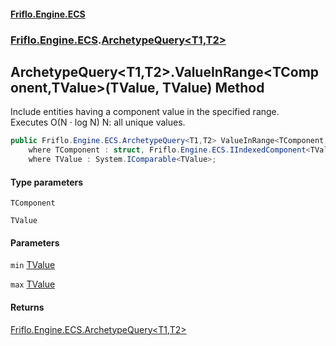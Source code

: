 #### [Friflo.Engine.ECS](index.md 'index')
### [Friflo.Engine.ECS](Friflo.Engine.ECS.md 'Friflo.Engine.ECS').[ArchetypeQuery&lt;T1,T2&gt;](ArchetypeQuery_T1,T2_.md 'Friflo.Engine.ECS.ArchetypeQuery<T1,T2>')

## ArchetypeQuery<T1,T2>.ValueInRange<TComponent,TValue>(TValue, TValue) Method

Include entities having a component value in the specified range.<br/>
Executes O(N ⋅ log N) N: all unique values.

```csharp
public Friflo.Engine.ECS.ArchetypeQuery<T1,T2> ValueInRange<TComponent,TValue>(TValue min, TValue max)
    where TComponent : struct, Friflo.Engine.ECS.IIndexedComponent<TValue>, System.ValueType, System.ValueType
    where TValue : System.IComparable<TValue>;
```
#### Type parameters

<a name='Friflo.Engine.ECS.ArchetypeQuery_T1,T2_.ValueInRange_TComponent,TValue_(TValue,TValue).TComponent'></a>

`TComponent`

<a name='Friflo.Engine.ECS.ArchetypeQuery_T1,T2_.ValueInRange_TComponent,TValue_(TValue,TValue).TValue'></a>

`TValue`
#### Parameters

<a name='Friflo.Engine.ECS.ArchetypeQuery_T1,T2_.ValueInRange_TComponent,TValue_(TValue,TValue).min'></a>

`min` [TValue](ArchetypeQuery_T1,T2_.ValueInRange_TComponent,TValue_(TValue,TValue).md#Friflo.Engine.ECS.ArchetypeQuery_T1,T2_.ValueInRange_TComponent,TValue_(TValue,TValue).TValue 'Friflo.Engine.ECS.ArchetypeQuery<T1,T2>.ValueInRange<TComponent,TValue>(TValue, TValue).TValue')

<a name='Friflo.Engine.ECS.ArchetypeQuery_T1,T2_.ValueInRange_TComponent,TValue_(TValue,TValue).max'></a>

`max` [TValue](ArchetypeQuery_T1,T2_.ValueInRange_TComponent,TValue_(TValue,TValue).md#Friflo.Engine.ECS.ArchetypeQuery_T1,T2_.ValueInRange_TComponent,TValue_(TValue,TValue).TValue 'Friflo.Engine.ECS.ArchetypeQuery<T1,T2>.ValueInRange<TComponent,TValue>(TValue, TValue).TValue')

#### Returns
[Friflo.Engine.ECS.ArchetypeQuery&lt;](ArchetypeQuery_T1,T2_.md 'Friflo.Engine.ECS.ArchetypeQuery<T1,T2>')[T1](ArchetypeQuery_T1,T2_.md#Friflo.Engine.ECS.ArchetypeQuery_T1,T2_.T1 'Friflo.Engine.ECS.ArchetypeQuery<T1,T2>.T1')[,](ArchetypeQuery_T1,T2_.md 'Friflo.Engine.ECS.ArchetypeQuery<T1,T2>')[T2](ArchetypeQuery_T1,T2_.md#Friflo.Engine.ECS.ArchetypeQuery_T1,T2_.T2 'Friflo.Engine.ECS.ArchetypeQuery<T1,T2>.T2')[&gt;](ArchetypeQuery_T1,T2_.md 'Friflo.Engine.ECS.ArchetypeQuery<T1,T2>')